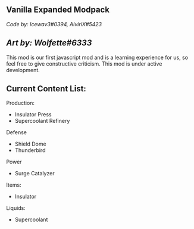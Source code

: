 Vanilla Expanded Modpack
--
*Code by: Icewav3#0394, AiviriX#5423*

*Art by: Wolfette#6333*
--
This mod is our first javascript mod and is a learning experience for us, so feel free to give constructive criticism. This mod is under active development.

Current Content List:
-


Production:
- Insulator Press
- Supercoolant Refinery


Defense
- Shield Dome
- Thunderbird

Power
- Surge Catalyzer


Items:
- Insulator


Liquids:
 - Supercoolant
